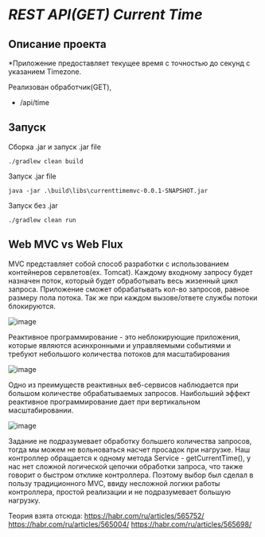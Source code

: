 
# ***REST API(GET) Current Time***

## Описание проекта

*Приложение предоставляет текущее время с точностью до секунд с указанием Timezone.

Реализован обработчик(GET),
+ /api/time

## Запуск

Сборка .jar и запуск .jar file 
```
./gradlew clean build
```
Запуск .jar file
```
java -jar .\build\libs\currenttimemvc-0.0.1-SNAPSHOT.jar
```
Запуск без .jar
```
./gradlew clean run
```


## Web MVC vs Web Flux
MVC представляет собой способ разработки с использованием контейнеров сервлетов(ex. Tomcat). 
Каждому входному запросу будет назначен поток, который будет обработывать весь жизенный цикл запроса.
Приложение сможет обрабатывать кол-во запросов, равное размеру пола потока. Так же при каждом вызове/ответе службы потоки блокируются. 

![image](https://github.com/gazzsha/Rest-API-Current-Time/assets/90255037/5a0dada0-cd63-4347-b500-e575d2aeea7d)


Реактивное программирование - это неблокирующие приложения, которые являются асинхронными и управляемыми событиями и требуют небольшого количества потоков для масштабирования

![image](https://github.com/gazzsha/Rest-API-Current-Time/assets/90255037/aadfc1c8-e044-4a8f-bb38-522a7a5ce4a6)


Одно из преимуществ реактивных веб-сервисов наблюдается при большом количестве обрабатываемых запросов. Наибольший эффект реактивное программирование дает при вертикальном масштабировании.

![image](https://github.com/gazzsha/Rest-API-Current-Time/assets/90255037/e408e542-263c-44c1-961c-1ef27a89dfca)

Задание не подразумевает обработку большего количества запросов, тогда мы можем не вольноваться насчет просадок при нагрузке. Наш контроллер обращается к одному метода Service - getCurrentTime(),
у нас нет сложной логической цепочки обработки запроса, что также говорит о быстром отклике контроллера. Поэтому выбор был сделал в пользу традиционного MVC, ввиду несложной логики работы контроллера, 
простой реализации и не подразумевает большую нагрузку.

Теория взята отсюда:
https://habr.com/ru/articles/565752/
https://habr.com/ru/articles/565004/
https://habr.com/ru/articles/565698/



